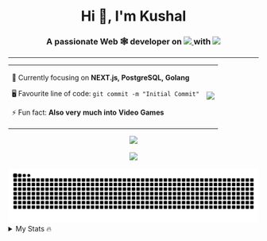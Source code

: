 <h1 align="center">Hi 👋, I'm Kushal</h1>
<h3 align="center">A passionate Web 🕸️ developer on
<a href="https://skillicons.dev">
	<img src="https://skillicons.dev/icons?i=arch" height="30" />
	</a>
	 with  
<a href="https://skillicons.dev">
	<img src="https://skillicons.dev/icons?i=neovim" height="30" />
	</a>
</h3>
<hr>
<table align="center" width=100%>
  <tr>
    <td>
      <p>🔭 Currently focusing on <strong>NEXT.js, PostgreSQL, Golang</strong></p>
      <p>🖥️ Favourite line of code: <code>git commit -m "Initial Commit"</code></p>
      <p>⚡ Fun fact: <strong>Also very much into Video Games</strong></p>
    </td>
    <td>
      <p align="right">
	      <img src="https://user-images.githubusercontent.com/74038190/225813708-98b745f2-7d22-48cf-9150-083f1b00d6c9.gif" height="180">
      </p>
    </td>
  </tr>
</table>

<div align="center">
	<img src="https://user-images.githubusercontent.com/74038190/212284115-f47cd8ff-2ffb-4b04-b5bf-4d1c14c0247f.gif">
</div>
<p>

<div align="center" width=50%>
<p>
<a href="https://skillicons.dev">
	<img src="https://skillicons.dev/icons?i=ts,java,go,lua,react,next,nodejs,express,tailwind,mongodb,firebase,docker" />
	</a>
</p>
</div>

<div align="center">

 <img src="https://raw.githubusercontent.com/kushalsdesk/kushalsdesk/output/snake.svg" alt="Snake animation" />

</div>

<details>
  <summary>My Stats 🔥</summary>
    <div align="center">
    <table>
    <tr>
        <td>
        <p align="left">
	     <a href="#"><img src="https://github-readme-stats.vercel.app/api/top-langs/?username=kushalsdesk&theme=tokyonight&count_private=true&hide_border=true&hide=css,cmake&layout=compact&langs_count=8" height="250"/></a>
      </p>
    </td>
    <td>
     <p align="right">
	      <a href="https://git.io/streak-stats">
        <img src="https://streak-stats.demolab.com?user=kushalsdesk&theme=tokyonight&hide_border=true&hide_longest_streak=true&exclude_days=Sun" alt="GitHub Streak" height="180" />
      </a>
     </p>
    </td>
  </tr>
  </table>
  <div align="center">
	  <img src="https://github-readme-stats.vercel.app/api?username=kushalsdesk&theme=tokyonight&show_icons=true&hide_border=true&include_all_commits=true" alt="kushalsdesk's Stats" height="220" />
  <div>
</div>
</details>
